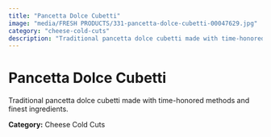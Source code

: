 ```yaml
---
title: "Pancetta Dolce Cubetti"
image: "media/FRESH PRODUCTS/331-pancetta-dolce-cubetti-00047629.jpg"
category: "cheese-cold-cuts"
description: "Traditional pancetta dolce cubetti made with time-honored methods and finest ingredients."
---
```


# Pancetta Dolce Cubetti

Traditional pancetta dolce cubetti made with time-honored methods and finest ingredients.

**Category:** Cheese Cold Cuts
